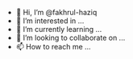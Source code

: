 - 👋 Hi, I’m @fakhrul-haziq
- 👀 I’m interested in ...
- 🌱 I’m currently learning ...
- 💞️ I’m looking to collaborate on ...
- 📫 How to reach me ...

<!---
fakhrul-haziq/fakhrul-haziq is a ✨ special ✨ repository because its `README.md` (this file) appears on your GitHub profile.
You can click the Preview link to take a look at your changes.
--->
